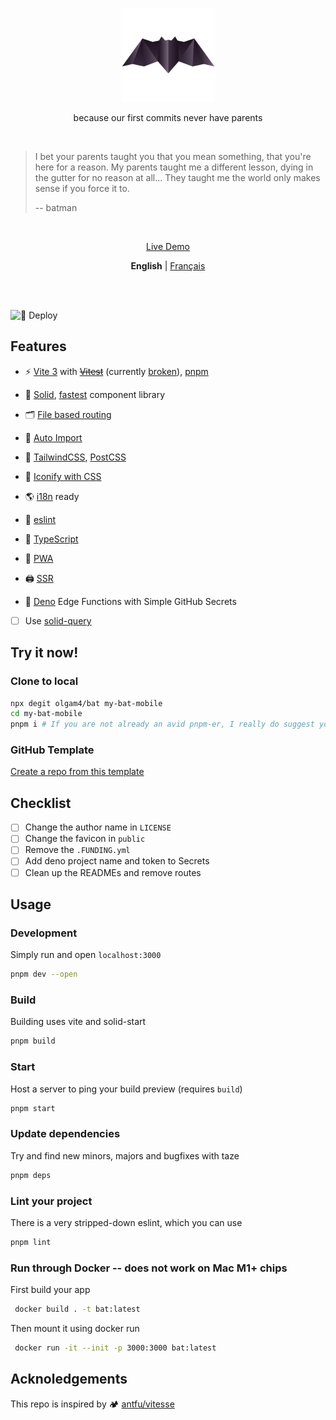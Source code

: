 <p align='center'>
  <img src="./public/pwa-512x512.png" width="150"/>
</p>

<p align='center'>because our first commits never have parents</p>

<br>

> I bet your parents taught you that you mean something, that you're here for a reason. My parents taught me a different lesson, dying in the gutter for no reason at all... They taught me the world only makes sense if you force it to.
> 
> -- batman

<br>

<p align='center'>
  <a href="https://bat.glo.quebec" target="_blank">Live Demo</a>
</p

<br>

<p align='center'><b>English</b> | <a href="/README.fr-CA.md">Français</a></p>

<!-- Contributions are welcome -->

<br>

<br>

![🚀 Deploy](https://github.com/olgam4/bat/actions/workflows/ci.yml/badge.svg)

## Features

* ⚡️ [Vite 3](https://vitejs.dev/) with ~~[Vitest](https://vitest.dev/)~~ (currently [broken](https://github.com/solidjs/solid-start/runs/7685058495?check_suite_focus=true)), [pnpm](https://pnpm.js.org/)

* 🗿 [Solid](https://www.solidjs.com/), [fastest](https://krausest.github.io/js-framework-benchmark/current.html) component library

* 🗂 [File based routing](/src/routes/)

* 🔮 [Auto Import](https://github.com/antfu/unplugin-auto-import/)

* 🎨 [TailwindCSS](https://tailwindcss.com), [PostCSS](https://postcss.org/)

* 🙂 [Iconify with CSS](https://github.com/JensDll/tailwindcss-plugin-icons)

* 🌎 [i18n](https://github.com/solidjs-community/solid-primitives/tree/main/packages/i18n) ready

* 🧽 [eslint](https://eslint.org/)

* 🦾 [TypeScript](https://www.typescriptlang.org/)

* 📱 [PWA](https://github.com/antfu/vite-plugin-pwa)

* 🖨 [SSR](https://github.com/solidjs/solid-start)

* 🦕 [Deno](https://deno.com/deploy) Edge Functions with Simple GitHub Secrets

* [ ] Use [solid-query](https://github.com/TanStack/query/pull/4211/files)

## Try it now!

### Clone to local

``` sh
npx degit olgam4/bat my-bat-mobile
cd my-bat-mobile
pnpm i # If you are not already an avid pnpm-er, I really do suggest you give it a try !
```

### GitHub Template

[Create a repo from this template](https://github.com/olgam4/bat/generate)

## Checklist

- [ ] Change the author name in `LICENSE`
- [ ] Change the favicon in `public`
- [ ] Remove the `.FUNDING.yml`
- [ ] Add deno project name and token to Secrets
- [ ] Clean up the READMEs and remove routes

## Usage

### Development

Simply run and open `localhost:3000`

```bash
pnpm dev --open
```

### Build

Building uses vite and solid-start

```bash
pnpm build
```

### Start

Host a server to ping your build preview (requires `build`)

```bash
pnpm start
```

### Update dependencies

Try and find new minors, majors and bugfixes with taze

```bash
pnpm deps
```

### Lint your project

There is a very stripped-down eslint, which you can use

```bash
pnpm lint
```

### Run through Docker -- does not work on Mac M1+ chips

First build your app

```bash
 docker build . -t bat:latest
```

Then mount it using docker run

```bash
 docker run -it --init -p 3000:3000 bat:latest
```

## Acknoledgements

This repo is inspired by 🏕 [antfu/vitesse](https://github.com/antfu/vitesse)
